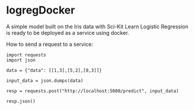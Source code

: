 # logregDocker
A simple model built on the Iris data with Sci-Kit Learn Logistic Regression is ready to be deployed as a service using docker.

How to send a request to a service:
```
import requests
import json

data = {"data": [[1,3],[5,2],[8,3]]}

input_data = json.dumps(data)

resp = requests.post("http://localhost:5000/predict", input_data)

resp.json()
```
